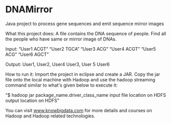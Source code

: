 # DNAMirror
Java project to process gene sequences and emit sequence mirror images

What this project does: A file contains the DNA sequence of people. Find all the people who have same or mirror image of DNAs.

Input: “User1 ACGT” “User2 TGCA” “User3 ACG” “User4 ACGT” “User5 ACG” “User6 AGCT”

Output: User1, User2, User4
User3, User 5
User6

How to run it: Import the project in eclipse and create a JAR. Copy the jar file onto the local machine with Hadoop and use the hadoop streaming command similar to what's given below to execute it:

"$ hadoop jar package_name.driver_class_name input file location on HDFS output location on HDFS"

You can visit www.knowbigdata.com for more details and courses on Hadoop and Hadoop related technologies.
